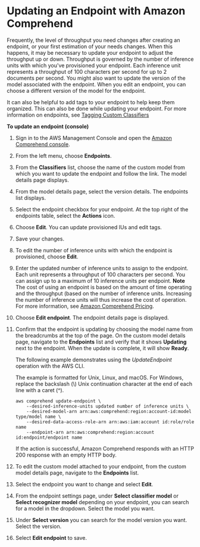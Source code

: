 # Updating an Endpoint with Amazon Comprehend<a name="manage-endpoints-update"></a>

Frequently, the level of throughput you need changes after creating an endpoint, or your first estimation of your needs changes\. When this happens, it may be necessary to update your endpoint to adjust the throughput up or down\. Throughput is governed by the number of inference units with which you've provisioned your endpoint\. Each inference unit represents a throughput of 100 characters per second for up to 2 documents per second\. You might also want to update the version of the model associated with the endpoint\. When you edit an endpoint, you can choose a different version of the model for the endpoint\.

It can also be helpful to add tags to your endpoint to help keep them organized\. This can also be done while updating your endpoint\. For more information on endpoints, see [Tagging Custom Classifiers](class-tagging.md)

**To update an endpoint \(console\)**

1. Sign in to the AWS Management Console and open the [Amazon Comprehend console](https://console.aws.amazon.com/comprehend/)\.

1. From the left menu, choose **Endpoints**\.

1. From the **Classifiers** list, choose the name of the custom model from which you want to update the endpoint and follow the link\. The model details page displays\.

1. From the model details page, select the version details\. The endpoints list displays\. 

1. Select the endpoint checkbox for your endpoint\. At the top right of the endpoints table, select the **Actions** icon\.

1. Choose **Edit**\. You can update provisioned IUs and edit tags\. 

1. Save your changes\.

1. To edit the number of inference units with which the endpoint is provisioned, choose **Edit**\.

1. Enter the updated number of inference units to assign to the endpoint\. Each unit represents a throughput of 100 characters per second\. You can assign up to a maximum of 10 inference units per endpoint\. 
**Note**  
The cost of using an endpoint is based on the amount of time operating and the throughput \(based on the number of inference units\. Increasing the number of inference units will thus increase the cost of operation\. For more information, see [Amazon Comprehend Pricing](https://aws.amazon.com/comprehend/pricing)\.

1. Choose **Edit endpoint**\. The endpoint details page is displayed\. 

1. Confirm that the endpoint is updating by choosing the model name from the breadcrumbs at the top of the page\. On the custom model details page, navigate to the **Endpoints** list and verify that it shows **Updating** next to the endpoint\. When the update is complete, it will show **Ready**\.

   The following example demonstrates using the *UpdateEndpoint* operation with the AWS CLI\. 

   The example is formatted for Unix, Linux, and macOS\. For Windows, replace the backslash \(\\\) Unix continuation character at the end of each line with a caret \(^\)\.

   ```
   aws comprehend update-endpoint \
       --desired-inference-units updated number of inference units \
       --desired-model-arn arn:aws:comprehend:region:account-id:model type/model name \
       --desired-data-access-role-arn arn:aws:iam:account id:role/role name
       --endpoint-arn arn:aws:comprehend:region:account id:endpoint/endpoint name
   ```

   If the action is successful, Amazon Comprehend responds with an HTTP 200 response with an empty HTTP body\.

1. To edit the custom model attached to your endpoint, from the custom model details page, navigate to the **Endpoints** list\.

1. Select the endpoint you want to change and select **Edit**\.

1. From the endpoint settings page, under **Select classifier model** or **Select recognizer model** depending on your endpoint, you can search for a model in the dropdown\. Select the model you want\.

1. Under **Select version** you can search for the model version you want\. Select the version\.

1. Select **Edit endpoint** to save\. 